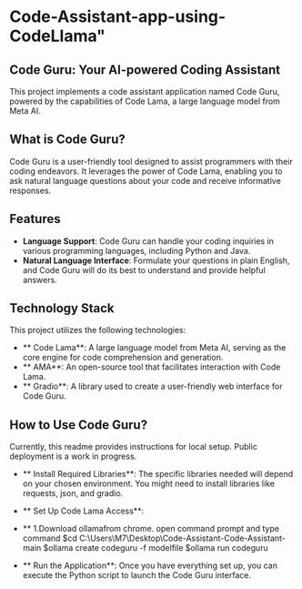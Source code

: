 # Code-Assistant-app-using-CodeLlama" 

## Code Guru: Your AI-powered Coding Assistant
This project implements a code assistant application named Code Guru, powered by the capabilities of Code Lama, a large language model from Meta AI.

## What is Code Guru?
Code Guru is a user-friendly tool designed to assist programmers with their coding endeavors. It leverages the power of Code Lama, enabling you to ask natural language questions about your code and receive informative responses.

## Features
- **Language Support**: Code Guru can handle your coding inquiries in various programming languages, including Python and Java.
- **Natural Language Interface**: Formulate your questions in plain English, and Code Guru will do its best to understand and provide helpful answers.
## Technology Stack
  This project utilizes the following technologies:

- ** Code Lama**: A large language model from Meta AI, serving as the core engine for code comprehension and generation.
- ** AMA**: An open-source tool that facilitates interaction with Code Lama.
- ** Gradio**: A library used to create a user-friendly web interface for Code Guru.
## How to Use Code Guru?
Currently, this readme provides instructions for local setup. Public deployment is a work in progress.

- ** Install Required Libraries**:
The specific libraries needed will depend on your chosen environment. You might need to install libraries like requests, json, and gradio.

- ** Set Up Code Lama Access**:
- ** 1.Download ollamafrom chrome.
open command prompt and type command
$cd C:\Users\M7\Desktop\Code-Assistant-Code-Assistant-main
$ollama create codeguru -f modelfile
$ollama run codeguru

- ** Run the Application**:
Once you have everything set up, you can execute the Python script to launch the Code Guru interface.
